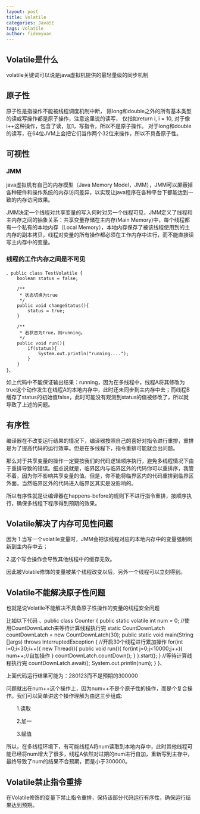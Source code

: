 ```yaml
---
layout: post
title: Volatile
categories: JavaSE
tags: Volatile
author: fidemyuan
---
```


## Volatile是什么

volatile关键词可以说是java虚拟机提供的最轻量级的同步机制

## 原子性

原子性是指操作不能被线程调度机制中断， 除long和double之外的所有基本类型的读或写操作都是原子操作，注意这里说的读写， 仅指如return i, i = 10, 对于像i++这种操作，包含了读，加1，写指令，所以不是原子操作。 对于long和double的读写，在64位JVM上会把它们当作两个32位来操作，所以不具备原子性。

## 可视性

### JMM

java虚拟机有自己的内存模型（Java Memory Model，JMM），JMM可以屏蔽掉各种硬件和操作系统的内存访问差异，以实现让java程序在各种平台下都能达到一致的内存访问效果。

JMM决定一个线程对共享变量的写入何时对另一个线程可见，JMM定义了线程和主内存之间的抽象关系：共享变量存储在主内存(Main Memory)中，每个线程都有一个私有的本地内存（Local Memory），本地内存保存了被该线程使用到的主内存的副本拷贝，线程对变量的所有操作都必须在工作内存中进行，而不能直接读写主内存中的变量。


### 线程的工作内存之间是不可见

	、public class TestVolatile {
	    boolean status = false;
	
	    /**
	     * 状态切换为true
	     */
	    public void changeStatus(){
	        status = true;
	    }
	
	    /**
	     * 若状态为true，则running。
	     */
	    public void run(){
	        if(status){
	            System.out.println("running....");
	        }
	    }
	}、

如上代码中不能保证输出结果：running，因为在多线程中，线程A将其修改为true这个动作发生在线程A的本地内存中，此时还未同步到主内存中去；而线程B缓存了status的初始值false，此时可能没有观测到status的值被修改了，所以就导致了上述的问题。

## 有序性

编译器在不改变运行结果的情况下，编译器按照自己的喜好对指令进行重排，重排是为了提高代码的运行效率。但是在多线程下，指令重排可能就会出问题。

那么对于共享变量的操作一定要按我们的代码逻辑顺序执行，避免多线程情况下由于重排导致的错误。细点说就是，临界区内与临界区外的代码你可以重排序，我管不着，因为你不影响共享变量的值。但是，你不能将临界区内的代码重排到临界区外面，当然临界区外的代码进入临界区其实是没影响的。

所以有序性就是让编译器在happens-before的规则下不进行指令重排，按顺序执行，确保多线程下程序得到预期的效果。

## Volatile解决了内存可见性问题

因为
1.当写一个volatile变量时，JMM会把该线程对应的本地内存中的变量强制刷新到主内存中去；<br>

2.这个写会操作会导致其他线程中的缓存无效。<br>

因此被Volatile修饰的变量被某个线程改变以后，另外一个线程可以立刻得到。

## Volatile不能解决原子性问题

也就是说Volatile不能解决不具备原子性操作的变量的线程安全问题

比如以下代码
	、public class Counter {
	    public static volatile int num = 0;
	    //使用CountDownLatch来等待计算线程执行完
	    static CountDownLatch countDownLatch = new CountDownLatch(30);
	    public static void main(String []args) throws InterruptedException {
	        //开启30个线程进行累加操作
	        for(int i=0;i<30;i++){
	            new Thread(){
	                public void run(){
	                    for(int j=0;j<10000;j++){
	                        num++;//自加操作
	                    }
	                    countDownLatch.countDown();
	                }
	            }.start();
	        }
	        //等待计算线程执行完
	        countDownLatch.await();
	        System.out.println(num);
	    }
	}、

上面代码运行结果可能为：280123而不是预期的300000<br>


问题就出在num++这个操作上，因为num++不是个原子性的操作，而是个复合操作。我们可以简单讲这个操作理解为由这三步组成:<br>

　　1.读取<br>

　　2.加一<br>

　　3.赋值<br>

所以，在多线程环境下，有可能线程A将num读取到本地内存中，此时其他线程可能已经将num增大了很多，线程A依然对过期的num进行自加，重新写到主存中，最终导致了num的结果不合预期，而是小于300000。<br>

##  Volatile禁止指令重排

在Volatile修饰的变量下禁止指令重排，保持该部分代码运行有序性，确保运行结果达到预期。